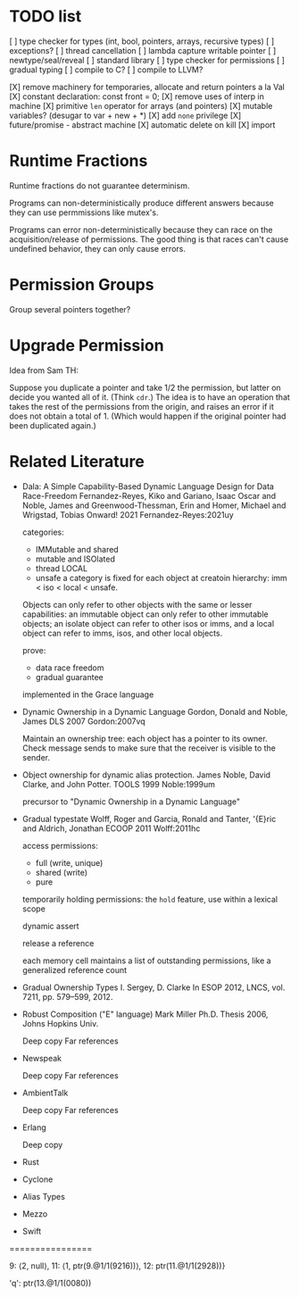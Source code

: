 # TODO list

[ ] type checker for types
    (int, bool, pointers, arrays, recursive types)
[ ] exceptions?
[ ] thread cancellation
[ ] lambda capture writable pointer
[ ] newtype/seal/reveal
[ ] standard library
[ ] type checker for permissions
[ ] gradual typing
[ ] compile to C?
[ ] compile to LLVM?


[X] remove machinery for temporaries, allocate and return pointers a la Val
[X] constant declaration: const front = 0;
[X] remove uses of interp in machine
[X] primitive `len` operator for arrays (and pointers)
[X] mutable variables? (desugar to var + new + *)
[X] add `none` privilege
[X] future/promise - abstract machine
[X] automatic delete on kill
[X] import

# Runtime Fractions

Runtime fractions do not guarantee determinism. 

Programs can non-deterministically produce different answers
because they can use permmissions like mutex's.

Programs can error non-deterministically because they can race on the
acquisition/release of permissions. The good thing is that races can't
cause undefined behavior, they can only cause errors.

# Permission Groups

Group several pointers together?


# Upgrade Permission

Idea from Sam TH:

Suppose you duplicate a pointer and take 1/2 the permission, but
latter on decide you wanted all of it. (Think `cdr`.)  The idea is to
have an operation that takes the rest of the permissions from the
origin, and raises an error if it does not obtain a total of 1.
(Which would happen if the original pointer had been duplicated
again.)


# Related Literature


* Dala: A Simple Capability-Based Dynamic Language Design for Data Race-Freedom
  Fernandez-Reyes, Kiko and Gariano, Isaac Oscar and Noble, James
  and Greenwood-Thessman, Erin and Homer, Michael and Wrigstad, Tobias
  Onward! 2021
  Fernandez-Reyes:2021uy

  categories:
    * IMMutable and shared
	* mutable and ISOlated
	* thread LOCAL
	* unsafe
  a category is fixed for each object at creatoin
  hierarchy: imm < iso < local < unsafe.
  
    Objects can only refer to other objects with the same or lesser
    capabilities: an immutable object can only refer to other
    immutable objects; an isolate object can refer to other isos or
    imms, and a local object can refer to imms, isos, and other local
    objects.

  prove:
  * data race freedom
  * gradual guarantee 
  
  implemented in the Grace language

* Dynamic Ownership in a Dynamic Language
  Gordon, Donald and Noble, James
  DLS 2007
  Gordon:2007vq
  
  Maintain an ownership tree: each object has a pointer to its owner.
  Check message sends to make sure that the receiver is visible to
  the sender.

* Object ownership for dynamic alias protection. 
  James Noble, David Clarke, and John Potter. 
  TOOLS 1999
  Noble:1999um
  
  precursor to "Dynamic Ownership in a Dynamic Language"

* Gradual typestate
  Wolff, Roger and Garcia, Ronald and Tanter, \'{E}ric and Aldrich, Jonathan
  ECOOP 2011
  Wolff:2011hc

  access permissions:
  * full (write, unique)
  * shared (write)
  * pure 

  temporarily holding permissions: the `hold` feature, 
    use within a lexical scope
	
  dynamic assert
  
  release a reference
  
  each memory cell maintains a list of outstanding permissions, like a
    generalized reference count

* Gradual Ownership Types
  I. Sergey, D. Clarke In ESOP 2012, LNCS, vol. 7211, pp. 579–599, 2012.

* Robust Composition ("E" language)
  Mark Miller
  Ph.D. Thesis 2006, Johns Hopkins Univ.

  Deep copy
  Far references
 
* Newspeak

  Deep copy
  Far references
  
* AmbientTalk

  Deep copy
  Far references
  
* Erlang

  Deep copy


* Rust

* Cyclone

* Alias Types

* Mezzo

* Swift

================

9: ⟨2, null⟩, 11: ⟨1, ptr(9.@1/1(9216))⟩, 12: ptr(11.@1/1(2928))}

'q': ptr(13.@1/1(0080))
